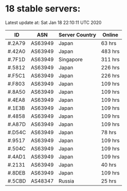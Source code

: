 # 18 stable servers:

Latest update at: Sat Jan 18 22:10:11 UTC 2020

| ID | ASN | Server Country | Online |
| -- | --- | -------------- | ------ |
| #.2A79 | AS63949 | Japan | 63 hrs |
| #.42A0 | AS63949 | Japan | 483 hrs |
| #.7F1D | AS63949 | Singapore | 311 hrs |
| #.5812 | AS63949 | Japan | 226 hrs |
| #.F5C1 | AS63949 | Japan | 226 hrs |
| #.F803 | AS63949 | Japan | 109 hrs |
| #.8A50 | AS63949 | Japan | 109 hrs |
| #.4EA8 | AS63949 | Japan | 109 hrs |
| #.1E3B | AS63949 | Japan | 109 hrs |
| #.4858 | AS63949 | Japan | 109 hrs |
| #.A87D | AS63949 | Japan | 109 hrs |
| #.D54C | AS63949 | Japan | 78 hrs |
| #.9517 | AS63949 | Japan | 109 hrs |
| #.504C | AS63949 | Japan | 109 hrs |
| #.4AD1 | AS63949 | Japan | 109 hrs |
| #.2131 | AS63949 | Japan | 40 hrs |
| #.8DEB | AS63949 | Japan | 109 hrs |
| #.5CBD | AS48347 | Russia | 25 hrs |

